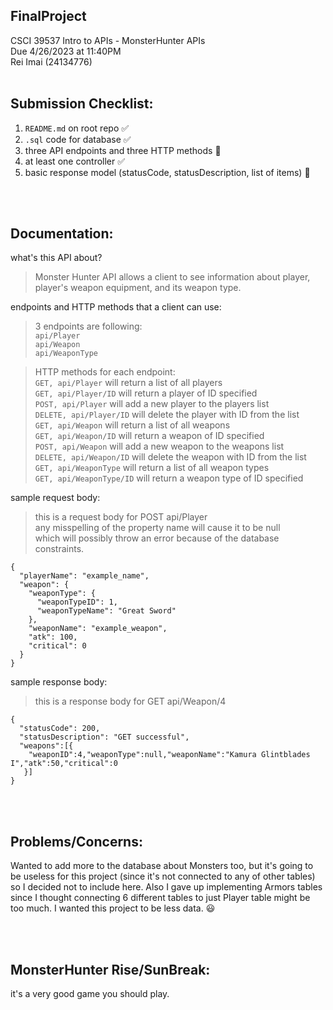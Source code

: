 ## FinalProject
CSCI 39537 Intro to APIs - MonsterHunter APIs
<br />
Due 4/26/2023 at 11:40PM
<br />
Rei Imai (24134776)
<br />
<br />

## Submission Checklist:
1. `README.md` on root repo ✅
2. `.sql` code for database ✅
3. three API endpoints and three HTTP methods 🛑
4. at least one controller ✅
5. basic response model (statusCode, statusDescription, list of items) 🛑

<br />
<br />

## Documentation:
what's this API about?
> Monster Hunter API allows a client to see information about player, player's weapon equipment, and its weapon type.

endpoints and HTTP methods that a client can use:
> 3 endpoints are following: <br />
`api/Player` <br />
`api/Weapon` <br />
`api/WeaponType` <br/>

> HTTP methods for each endpoint: <br />
`GET, api/Player` will return a list of all players <br />
`GET, api/Player/ID` will return a player of ID specified <br />
`POST, api/Player` will add a new player to the players list <br />
`DELETE, api/Player/ID` will delete the player with ID from the list <br />
`GET, api/Weapon` will return a list of all weapons <br />
`GET, api/Weapon/ID` will return a weapon of ID specified <br />
`POST, api/Weapon` will add a new weapon to the weapons list <br />
`DELETE, api/Weapon/ID` will delete the weapon with ID from the list <br />
`GET, api/WeaponType` will return a list of all weapon types <br />
`GET, api/WeaponType/ID` will return a weapon type of ID specified <br />




sample request body:
> this is a request body for POST api/Player <br />
any misspelling of the property name will cause it to be null <br />
which will possibly throw an error because of the database constraints.
```
{
  "playerName": "example_name", 
  "weapon": {
    "weaponType": {
      "weaponTypeID": 1,
      "weaponTypeName": "Great Sword"
    },
    "weaponName": "example_weapon",
    "atk": 100,
    "critical": 0
  }
}
```



sample response body:
> this is a response body for GET api/Weapon/4 <br />
```
{
  "statusCode": 200,
  "statusDescription": "GET successful",
  "weapons":[{ 
    "weaponID":4,"weaponType":null,"weaponName":"Kamura Glintblades I","atk":50,"critical":0
   }]
}
```

<br />
<br />

## Problems/Concerns:
Wanted to add more to the database about Monsters too, but it's going to be useless for this project (since it's not connected to any of other tables) so I decided not to include here. Also I gave up implementing Armors tables since I thought connecting 6 different tables to just Player table might be too much. I wanted this project to be less data. 😃

<br />
<br />

## MonsterHunter Rise/SunBreak:
it's a very good game you should play.
